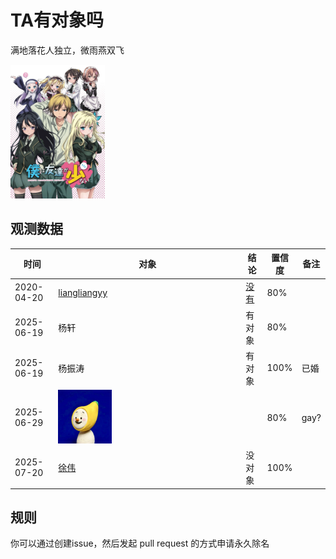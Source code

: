 # TA有对象吗

  满地落花人独立，微雨燕双飞

<img src="我的朋友很少.webp" width="30%">

## 观测数据

时间 | 对象 | 结论 | 置信度 |备注
---|---|---|---|---
2020-04-20 | [liangliangyy](https://github.com/liangliangyy) | [没有](https://github.com/p-program/Does-He-Have-A-Girlfriend/blob/master/github.com/liangliangyy/README.MD)| 80%|
2025-06-19|杨轩|有对象|80%|
2025-06-19|杨振涛|有对象|100%|已婚|
2025-06-29|<img src="1/banana.jpg" style="width:30%;" alt="banana">||80%|gay?|
2025-07-20|[徐伟](https://www.zhihu.com/people/xu-yang-86-90)|没对象|100%|

## 规则

你可以通过创建issue，然后发起 pull request 的方式申请永久除名
